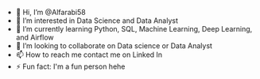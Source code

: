 - 👋 Hi, I’m @Alfarabi58
- 👀 I’m interested in Data Science and Data Analyst
- 🌱 I’m currently learning Python, SQL, Machine Learning, Deep Learning, and Airflow
- 💞️ I’m looking to collaborate on Data science or Data Analyst
- 📫 How to reach me contact me on Linked In
- ⚡ Fun fact: I'm a fun person hehe

<!---
Alfarabi58/Alfarabi58 is a ✨ special ✨ repository because its `README.md` (this file) appears on your GitHub profile.
You can click the Preview link to take a look at your changes.
--->
